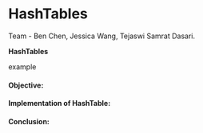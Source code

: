 # HashTables

Team - Ben Chen, Jessica Wang, Tejaswi Samrat Dasari.

**HashTables** <basic definintion>

example 


#### Objective: 


#### Implementation of HashTable: 

<not in detail>

#### Conclusion:
